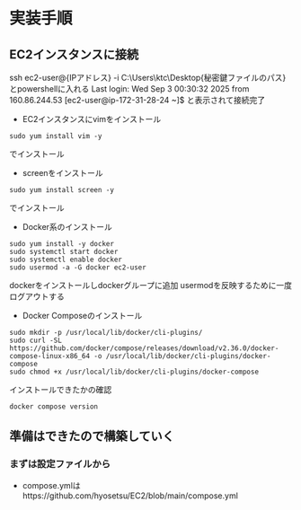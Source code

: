 # 実装手順
## EC2インスタンスに接続
ssh ec2-user@{IPアドレス} -i C:\Users\ktc\Desktop\{秘密鍵ファイルのパス}
とpowershellに入れる
Last login: Wed Sep  3 00:30:32 2025 from 160.86.244.53
[ec2-user@ip-172-31-28-24 ~]$
と表示されて接続完了

- EC2インスタンスにvimをインストール
```
sudo yum install vim -y
```
でインストール

- screenをインストール
```
sudo yum install screen -y
```
でインストール

- Docker系のインストール
```
sudo yum install -y docker
sudo systemctl start docker
sudo systemctl enable docker
sudo usermod -a -G docker ec2-user
```
dockerをインストールしdockerグループに追加
usermodを反映するために一度ログアウトする

- Docker Composeのインストール
```
sudo mkdir -p /usr/local/lib/docker/cli-plugins/
sudo curl -SL https://github.com/docker/compose/releases/download/v2.36.0/docker-compose-linux-x86_64 -o /usr/local/lib/docker/cli-plugins/docker-compose
sudo chmod +x /usr/local/lib/docker/cli-plugins/docker-compose
```
インストールできたかの確認
```
docker compose version
```

## 準備はできたので構築していく
### まずは設定ファイルから
- compose.ymlはhttps://github.com/hyosetsu/EC2/blob/main/compose.yml

